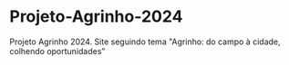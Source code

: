 # Projeto-Agrinho-2024
Projeto Agrinho 2024. Site seguindo tema "Agrinho: do campo à cidade, colhendo oportunidades”
